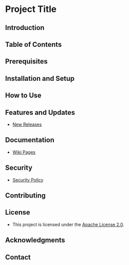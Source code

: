 # Project Title

## Introduction

## Table of Contents

## Prerequisites

## Installation and Setup

## How to Use

## Features and Updates

- [New Releases](https://github.com/JeremyFriesenGitHub/ai-snow-day-predictor/releases/tag/v.1.1.0)

## Documentation

- [Wiki Pages](https://github.com/JeremyFriesenGitHub/ai-snow-day-predictor/wiki)

## Security

- [Security Policy](https://github.com/JeremyFriesenGitHub/ai-snow-day-predictor/blob/main/SECURITY.md)

## Contributing

## License

- This project is licensed under the [Apache License 2.0]().

## Acknowledgments

## Contact
